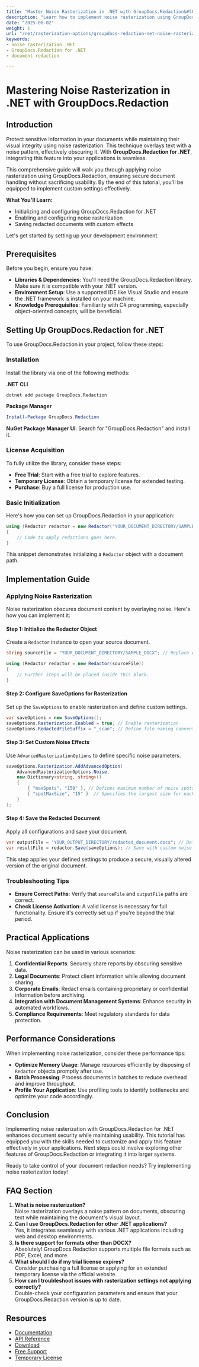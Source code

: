 ```yaml
---
title: "Master Noise Rasterization in .NET with GroupDocs.Redaction&#58; A Comprehensive Guide"
description: "Learn how to implement noise rasterization using GroupDocs.Redaction for .NET to secure documents without losing visual integrity. Follow this step-by-step guide."
date: "2025-06-02"
weight: 1
url: "/net/rasterization-options/groupdocs-redaction-net-noise-rasterization-guide/"
keywords:
- noise rasterization .NET
- GroupDocs.Redaction for .NET
- document redaction

---
```



# Mastering Noise Rasterization in .NET with GroupDocs.Redaction

## Introduction

Protect sensitive information in your documents while maintaining their visual integrity using noise rasterization. This technique overlays text with a noise pattern, effectively obscuring it. With **GroupDocs.Redaction for .NET**, integrating this feature into your applications is seamless.

This comprehensive guide will walk you through applying noise rasterization using GroupDocs.Redaction, ensuring secure document handling without sacrificing usability. By the end of this tutorial, you'll be equipped to implement custom settings effectively.

**What You'll Learn:**
- Initializing and configuring GroupDocs.Redaction for .NET
- Enabling and configuring noise rasterization
- Saving redacted documents with custom effects

Let's get started by setting up your development environment.

## Prerequisites

Before you begin, ensure you have:

- **Libraries & Dependencies**: You'll need the GroupDocs.Redaction library. Make sure it is compatible with your .NET version.
- **Environment Setup**: Use a supported IDE like Visual Studio and ensure the .NET framework is installed on your machine.
- **Knowledge Prerequisites**: Familiarity with C# programming, especially object-oriented concepts, will be beneficial.

## Setting Up GroupDocs.Redaction for .NET

To use GroupDocs.Redaction in your project, follow these steps:

### Installation

Install the library via one of the following methods:

**.NET CLI**
```bash
dotnet add package GroupDocs.Redaction
```

**Package Manager**
```powershell
Install-Package GroupDocs.Redaction
```

**NuGet Package Manager UI**: Search for "GroupDocs.Redaction" and install it.

### License Acquisition

To fully utilize the library, consider these steps:
- **Free Trial**: Start with a free trial to explore features.
- **Temporary License**: Obtain a temporary license for extended testing.
- **Purchase**: Buy a full license for production use.

### Basic Initialization

Here's how you can set up GroupDocs.Redaction in your application:
```csharp
using (Redactor redactor = new Redactor("YOUR_DOCUMENT_DIRECTORY/SAMPLE_DOCX"))
{
    // Code to apply redactions goes here.
}
```
This snippet demonstrates initializing a `Redactor` object with a document path.

## Implementation Guide

### Applying Noise Rasterization

Noise rasterization obscures document content by overlaying noise. Here's how you can implement it:

#### Step 1: Initialize the Redactor Object
Create a `Redactor` instance to open your source document.
```csharp
string sourceFile = "YOUR_DOCUMENT_DIRECTORY/SAMPLE_DOCX"; // Replace with your document path

using (Redactor redactor = new Redactor(sourceFile))
{
    // Further steps will be placed inside this block.
}
```

#### Step 2: Configure SaveOptions for Rasterization
Set up the `SaveOptions` to enable rasterization and define custom settings.
```csharp
var saveOptions = new SaveOptions();
saveOptions.Rasterization.Enabled = true; // Enable rasterization
saveOptions.RedactedFileSuffix = "_scan"; // Define file naming convention for redacted documents
```

#### Step 3: Set Custom Noise Effects
Use `AdvancedRasterizationOptions` to define specific noise parameters.
```csharp
saveOptions.Rasterization.AddAdvancedOption(
    AdvancedRasterizationOptions.Noise, 
    new Dictionary<string, string>()
    {
        { "maxSpots", "150" }, // Defines maximum number of noise spots
        { "spotMaxSize", "15" }  // Specifies the largest size for each spot
    }
);
```

#### Step 4: Save the Redacted Document
Apply all configurations and save your document.
```csharp
var outputFile = "YOUR_OUTPUT_DIRECTORY/redacted_document.docx"; // Define output file path
var resultFile = redactor.Save(saveOptions); // Save with custom noise rasterization
```
This step applies your defined settings to produce a secure, visually altered version of the original document.

### Troubleshooting Tips
- **Ensure Correct Paths**: Verify that `sourceFile` and `outputFile` paths are correct.
- **Check License Activation**: A valid license is necessary for full functionality. Ensure it's correctly set up if you're beyond the trial period.

## Practical Applications

Noise rasterization can be used in various scenarios:
1. **Confidential Reports**: Securely share reports by obscuring sensitive data.
2. **Legal Documents**: Protect client information while allowing document sharing.
3. **Corporate Emails**: Redact emails containing proprietary or confidential information before archiving.
4. **Integration with Document Management Systems**: Enhance security in automated workflows.
5. **Compliance Requirements**: Meet regulatory standards for data protection.

## Performance Considerations

When implementing noise rasterization, consider these performance tips:
- **Optimize Memory Usage**: Manage resources efficiently by disposing of `Redactor` objects promptly after use.
- **Batch Processing**: Process documents in batches to reduce overhead and improve throughput.
- **Profile Your Application**: Use profiling tools to identify bottlenecks and optimize your code accordingly.

## Conclusion

Implementing noise rasterization with GroupDocs.Redaction for .NET enhances document security while maintaining usability. This tutorial has equipped you with the skills needed to customize and apply this feature effectively in your applications. Next steps could involve exploring other features of GroupDocs.Redaction or integrating it into larger systems.

Ready to take control of your document redaction needs? Try implementing noise rasterization today!

## FAQ Section

1. **What is noise rasterization?**  
   Noise rasterization overlays a noise pattern on documents, obscuring text while maintaining the document's visual layout.
2. **Can I use GroupDocs.Redaction for other .NET applications?**  
   Yes, it integrates seamlessly with various .NET applications including web and desktop environments.
3. **Is there support for formats other than DOCX?**  
   Absolutely! GroupDocs.Redaction supports multiple file formats such as PDF, Excel, and more.
4. **What should I do if my trial license expires?**  
   Consider purchasing a full license or applying for an extended temporary license via the official website.
5. **How can I troubleshoot issues with rasterization settings not applying correctly?**  
   Double-check your configuration parameters and ensure that your GroupDocs.Redaction version is up to date.

## Resources
- [Documentation](https://docs.groupdocs.com/redaction/net/)
- [API Reference](https://reference.groupdocs.com/redaction/net)
- [Download](https://releases.groupdocs.com/redaction/net/)
- [Free Support](https://forum.groupdocs.com/c/redaction/10)
- [Temporary License](https://purchase.groupdocs.com/temporary-license/)
